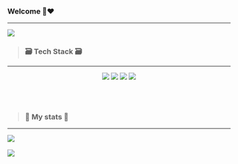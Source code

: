 ### Welcome 👋❤️
----------------------------
<img src="https://capsule-render.vercel.app/api?type=waving&color=auto&height=200&section=header&text=grimeeee&fontSize=90" />

<br/>

  ><h3>🗃️ Tech Stack 🗃️</h3>
  ----------------------------
 <div align="center">
	<img src="https://img.shields.io/badge/Java-007396?style=flat&logo=Java&logoColor=white" />
	<img src="https://img.shields.io/badge/HTML5-E34F26?style=flat&logo=HTML5&logoColor=white" />
	<img src="https://img.shields.io/badge/CSS3-1572B6?style=flat&logo=CSS3&logoColor=white" />
  <img src="https://img.shields.io/badge/-SpringBoot-green" />
</div>

<br/><br/>

><h3> 🌱 My stats 🌱</h3>
 ------------------------- 

<img src="https://github-readme-stats.vercel.app/api/top-langs/?username=grimeeee&layout=compact"><br><br>
<img src="https://github-readme-stats.vercel.app/api?username=grimeeee&show_icons=true">
